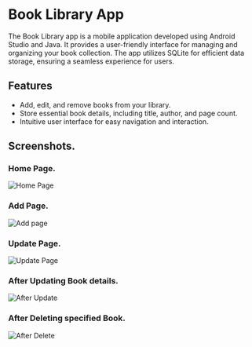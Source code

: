 # Book Library App

The Book Library app is a mobile application developed using Android Studio and Java. It provides a user-friendly interface for managing and organizing your book collection. The app utilizes SQLite for efficient data storage, ensuring a seamless experience for users.

## Features

- Add, edit, and remove books from your library.
- Store essential book details, including title, author, and page count.
- Intuitive user interface for easy navigation and interaction.

## Screenshots.

### Home Page.
![Home Page](Home%20page.jpg)

### Add Page.
![Add page](Add%20page.jpg)

### Update Page.
![Update Page](Update%20Page.jpg)

### After Updating Book details.
![After Update](After%20Update.jpg)

### After Deleting specified Book.
![After Delete](After%20delete.jpg)

